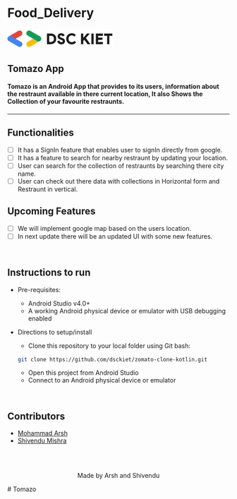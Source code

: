 # Food_Delivery
<p align="left">
	<img width="240" src="https://raw.githubusercontent.com/dsckiet/resources/master/dsckiet-logo.png" />
	<h2 align="left"> Tomazo App </h2>
	<h4 align="left"> Tomazo is an Android App that provides to its users, information about the restraunt available in there current location, It also Shows the Collection of your favourite restraunts.  <h4>
</p>

---


## Functionalities
- [ ] It has a SignIn feature that enables user to signIn directly from google.
- [ ] It has a feature to search for nearby restraunt by updating your location.
- [ ] User can search for the collection of restraunts by searching there city name.
- [ ] User can check out there data with collections in Horizontal form and Restraunt in vertical.

## Upcoming Features
- [ ] We will implement google map based on the users location.
- [ ] In next update there will be an updated UI with some new features.

<br>


## Instructions to run

* Pre-requisites:
	-  Android Studio v4.0+
	-  A working Android physical device or emulator with USB debugging enabled

* Directions to setup/install
	- Clone this repository to your local folder using Git bash:
	```bash
	git clone https://github.com/dsckiet/zomato-clone-kotlin.git
	```
	- Open this project from Android Studio
	- Connect to an Android physical device or emulator
	

<br>

## Contributors

* [Mohammad Arsh](https://github.com/Arsh069)
* [Shivendu Mishra](https://github.com/shivenducs1136)




<br>
<br>

<p align="center">
	Made by Arsh and Shivendu
</p>
# Tomazo
